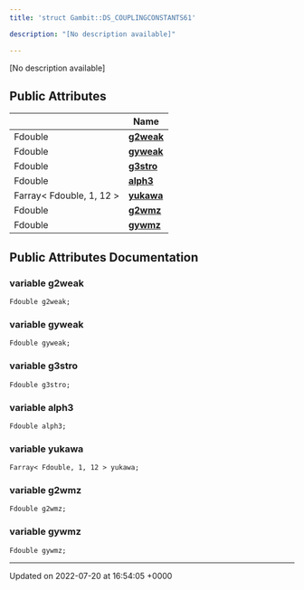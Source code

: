 ```yaml
---
title: 'struct Gambit::DS_COUPLINGCONSTANTS61'

description: "[No description available]"

---
```









[No description available]

## Public Attributes

|                | Name           |
| -------------- | -------------- |
| Fdouble | **[g2weak](/documentation/code/classes/structgambit_1_1ds__couplingconstants61/#variable-g2weak)**  |
| Fdouble | **[gyweak](/documentation/code/classes/structgambit_1_1ds__couplingconstants61/#variable-gyweak)**  |
| Fdouble | **[g3stro](/documentation/code/classes/structgambit_1_1ds__couplingconstants61/#variable-g3stro)**  |
| Fdouble | **[alph3](/documentation/code/classes/structgambit_1_1ds__couplingconstants61/#variable-alph3)**  |
| Farray< Fdouble, 1, 12 > | **[yukawa](/documentation/code/classes/structgambit_1_1ds__couplingconstants61/#variable-yukawa)**  |
| Fdouble | **[g2wmz](/documentation/code/classes/structgambit_1_1ds__couplingconstants61/#variable-g2wmz)**  |
| Fdouble | **[gywmz](/documentation/code/classes/structgambit_1_1ds__couplingconstants61/#variable-gywmz)**  |

## Public Attributes Documentation

### variable g2weak

```
Fdouble g2weak;
```


### variable gyweak

```
Fdouble gyweak;
```


### variable g3stro

```
Fdouble g3stro;
```


### variable alph3

```
Fdouble alph3;
```


### variable yukawa

```
Farray< Fdouble, 1, 12 > yukawa;
```


### variable g2wmz

```
Fdouble g2wmz;
```


### variable gywmz

```
Fdouble gywmz;
```


-------------------------------

Updated on 2022-07-20 at 16:54:05 +0000